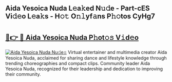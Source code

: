## Aida Yesoica Nuda L𝚎a𝚔ed N𝚞𝚍e - Part-cES Vi𝚍𝚎o L𝚎a𝚔s - H𝚘𝚝 O𝚗𝚕yf𝚊ns P𝚑𝚘tos CyHg7

# <h2><a href="http://kfasyp.oniu.top/?m=Aida+Yesoica+Nuda">🔗👉 🔴 Aida Yesoica Nuda P𝚑ot𝚘𝚜 V𝚒d𝚎o</a></h2>

[![Aida Yesoica Nuda Nu𝚍e𝚜](https://i.imgur.com/0qMVB7G.gif)](http://kfasyp.oniu.top/?m=Aida+Yesoica+Nuda)
Virtual entertainer and multimedia creator Aida Yesoica Nuda, acclaimed for sharing dance and lifestyle knowledge through trending choreographies and compact clips. Community leader Aida Yesoica Nuda, recognized for their leadership and dedication to improving their community.  
